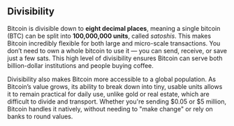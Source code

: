 ## Divisibility

Bitcoin is divisible down to **eight decimal places**, meaning a single bitcoin (BTC) can be split into **100,000,000 units**, called *satoshis*. This makes Bitcoin incredibly flexible for both large and micro-scale transactions. You don’t need to own a whole bitcoin to use it — you can send, receive, or save just a few sats. This high level of divisibility ensures Bitcoin can serve both billion-dollar institutions and people buying coffee.

Divisibility also makes Bitcoin more accessible to a global population. As Bitcoin’s value grows, its ability to break down into tiny, usable units allows it to remain practical for daily use, unlike gold or real estate, which are difficult to divide and transport. Whether you're sending $0.05 or $5 million, Bitcoin handles it natively, without needing to "make change" or rely on banks to round values.

